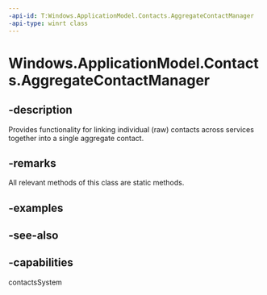 ```yaml
---
-api-id: T:Windows.ApplicationModel.Contacts.AggregateContactManager
-api-type: winrt class
---
```


<!-- Class syntax.
public class AggregateContactManager : Windows.ApplicationModel.Contacts.IAggregateContactManager, Windows.ApplicationModel.Contacts.IAggregateContactManager2
-->

# Windows.ApplicationModel.Contacts.AggregateContactManager

## -description
Provides functionality for linking individual (raw) contacts across services together into a single aggregate contact.

## -remarks
All relevant methods of this class are static methods.

## -examples

## -see-also

## -capabilities
contactsSystem
